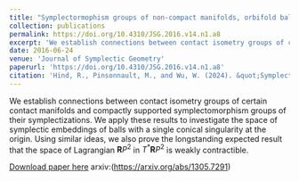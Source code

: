 ```yaml
---
title: "Symplectormophism groups of non-compact manifolds, orbifold balls, and a space of Lagrangians"
collection: publications
permalink: https://doi.org/10.4310/JSG.2016.v14.n1.a8
excerpt: 'We establish connections between contact isometry groups of certain contact manifolds and compactly supported symplectomorphism groups of their symplectizations.'
date: 2016-06-24
venue: 'Journal of Symplectic Geometry'
paperurl: 'https://doi.org/10.4310/JSG.2016.v14.n1.a8'
citation: 'Hind, R., Pinsonnault, M., and Wu, W. (2024). &quot;Symplectormophism groups of non-compact manifolds, orbifold balls, and a space of Lagrangians.&quot; J. Symplectic Geom.14 (2016), no.1, 203–226.'
---
```

We establish connections between contact isometry groups of certain contact manifolds and compactly supported symplectomorphism groups of their symplectizations. We apply these results to investigate the space of symplectic embeddings of balls with a single conical singularity at the origin. Using similar ideas, we also prove the longstanding expected result that the space of Lagrangian $\mathbf{R}P^2$ in $T^*\mathbf{R}P^2$ is weakly contractible.

[Download paper here](https://doi.org/10.4310/JSG.2016.v14.n1.a8)
arxiv:(https://arxiv.org/abs/1305.7291)
